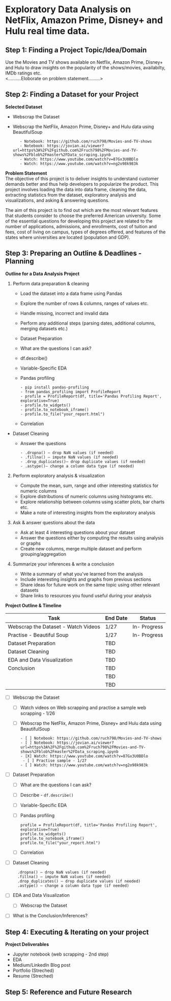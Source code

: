 # Exploratory Data Analysis on NetFlix, Amazon Prime, Disney+ and Hulu real time data. 

## Step 1: Finding a Project Topic/Idea/Domain

Use the Movies and TV shows available on Netflix, Amazon Prime, Disney+ and Hulu to draw insights on the popularity of the shows/movies, availabilty, IMDb ratings etc.             
<..........Eloborate on problem statement.........>                    

          
## Step 2: Finding a Dataset for your Project

**Selected Dataset**    
- Webscrap the Dataset
 - Webscrap the NetFlix, Amazon Prime, Disney+ and Hulu data using BeautifulSoup  
      
          - Notebook: https://github.com/ruch798/Movies-and-TV-shows
          - Notebook: https://jovian.ai/viewer?url=https%3A%2F%2Fgithub.com%2Fruch798%2FMovies-and-TV-shows%2Fblob%2Fmaster%2FData_scraping.ipynb
          - Watch: https://www.youtube.com/watch?v=87Gx3U0BDlo
          - Watch: https://www.youtube.com/watch?v=ng2o98k983k    

**Problem Statement**     
The objective of this project is to deliver insights to understand customer demands better and thus help developers to popularize the product. This project involves loading the data into data frame, cleaning the data, extracting statistics from the dataset, exploratory analysis and visualizations, and asking & answering questions.  
  
The aim of this project is to find out which are the most relevant features that students consider to choose the preferred American university. Some of the essential questions for developing this project are related to the number of applications, admissions, and enrollments, cost of tuition and fees, cost of living on campus, types of degrees offered, and features of the states where universities are located (population and GDP).

## Step 3: Preparing an Outline & Deadlines - Planning

**Outline for a Data Analysis Project**  

1. Perform data preparation & cleaning
    - Load the dataset into a data frame using Pandas
    - Explore the number of rows & columns, ranges of values etc.
    - Handle missing, incorrect and invalid data
    - Perform any additional steps (parsing dates, additional columns, merging datasets etc.)
    - Dataset Preparation 
    - What are the questions I can ask? 
     - df.describe()
     - Variable-Specific EDA
     - Pandas profiling 
          
           - pip install pandas-profiling                             
           - from pandas_profiling import ProfileReport                         
           - profile = ProfileReport(df, title='Pandas Profiling Report', explorative=True)
           - profile.to_widgets()
           - profile.to_notebook_iframe()
           - profile.to_file("your_report.html")     
     - Correlation 
- Dataset Cleaning 
     - Answer the questions   
          
           - .dropna() — drop NaN values (if needed) 
           - .fillna() — impute NaN values (if needed) 
           - .drop_duplicates()— drop duplicate values (if needed) 
           - .astype()— change a column data type (if needed) 
    
2. Perform exploratory analysis & visualization
    - Compute the mean, sum, range and other interesting statistics for numeric columns
    - Explore distributions of numeric columns using histograms etc.
    - Explore relationship between columns using scatter plots, bar charts etc.
    - Make a note of interesting insights from the exploratory analysis
    
3. Ask & answer questions about the data
    - Ask at least 4 interesting questions about your dataset
    - Answer the questions either by computing the results using analysis or graphs
    - Create new columns, merge multiple dataset and perform grouping/aggregation
    
4. Summarize your inferences & write a conclusion
    - Write a summary of what you've learned from the analysis
    - Include interesting insights and graphs from previous sections
    - Share ideas for future work on the same topic using other relevant datasets
    - Share links to resources you found useful during your analysis


**Project Outline & Timeline**  

  | Task                                 | End Date     | Status                                                                 
  |--------------------------------------|--------------|---------------------------------------------------------------------  
  | Webscrap the Dataset - Watch Videos  | 1/27         | In- Progress                                                       
  | Practise - Beautiful Soup            | 1/27         | In- Progress                                                         
  | Dataset Preparation                  | TBD          |                                                    
  | Dataset Cleaning                     | TBD          |                                                       
  | EDA and Data Visualization           | TBD          |                                                       
  | Conclusion                           | TBD          |                                                        
  |                                      | TBD          |                                                        
  |                                      | TBD          |                                                     

- [ ] Webscrap the Dataset
    - [ ] Watch videos on Web scrapping and practise a sample web scrapping - 1/26 
    - [ ] Webscrap the NetFlix, Amazon Prime, Disney+ and Hulu data using BeautifulSoup  
      
          - [ ] Notebook: https://github.com/ruch798/Movies-and-TV-shows
          - [ ] Notebook: https://jovian.ai/viewer?url=https%3A%2F%2Fgithub.com%2Fruch798%2FMovies-and-TV-shows%2Fblob%2Fmaster%2FData_scraping.ipynb
          - [X] Watch: https://www.youtube.com/watch?v=87Gx3U0BDlo 
           - [ ] Practise sample - 1/27
          - [ ] Watch: https://www.youtube.com/watch?v=ng2o98k983k
- [ ] Dataset Preparation 
    - [ ] What are the questions I can ask? 
     - [ ] Describe - `df.describe()`
     - [ ] Variable-Specific EDA
     - [ ] Pandas profiling 
     
        `profile = ProfileReport(df, title='Pandas Profiling Report', explorative=True)`            
        `profile.to_widgets()`                    
        `profile.to_notebook_iframe()`            
        `profile.to_file("your_report.html")`               
     - [ ] Correlation 
- [ ] Dataset Cleaning 
         
        .dropna() — drop NaN values (if needed) 
        .fillna() — impute NaN values (if needed)                   
        .drop_duplicates() — drop duplicate values (if needed)                
        .astype() — change a column data type (if needed)                     
- [ ] EDA and Data Visualization 
    - [ ] Webscrap the Dataset
- [ ] What is the Conclusion/Inferences? 


## Step 4: Executing & Iterating on your project

**Project Deliverables**   

- Jupyter notebook (web scrapping - 2nd step)
- EDA
- Medium/LinkedIn Blog post
- Portfolio (Streched)
- Resume (Streched)
 
## Step 5: Reference and Future Research
